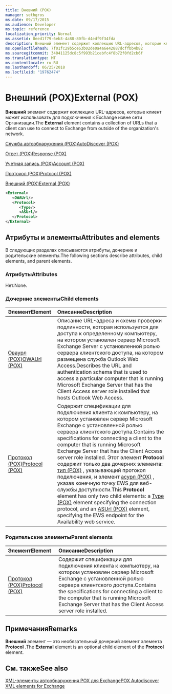 ```yaml
---
title: Внешний (POX)
manager: sethgros
ms.date: 09/17/2015
ms.audience: Developer
ms.topic: reference
localization_priority: Normal
ms.assetid: 8eed1f79-6eb3-4a88-80fb-d4edf9f34fda
description: Внешний элемент содержит коллекцию URL-адресов, которые клиент может использовать для подключения к Exchange извне сети Организации.
ms.openlocfilehash: 7f01fc29b5ce63b02de0a4a6e42887dcffbb4b82
ms.sourcegitcommit: 34041125dc8c5f993b21cebfc4f8b72f0fd2cb6f
ms.translationtype: MT
ms.contentlocale: ru-RU
ms.lasthandoff: 06/25/2018
ms.locfileid: "19762474"
---
```

# <a name="external-pox"></a><span data-ttu-id="5660e-103">Внешний (POX)</span><span class="sxs-lookup"><span data-stu-id="5660e-103">External (POX)</span></span>

<span data-ttu-id="5660e-104">**Внешний** элемент содержит коллекцию URL-адресов, которые клиент может использовать для подключения к Exchange извне сети Организации.</span><span class="sxs-lookup"><span data-stu-id="5660e-104">The **External** element contains a collection of URLs that a client can use to connect to Exchange from outside of the organization's network.</span></span> 
  
[<span data-ttu-id="5660e-105">Служба автообнаружения (POX)</span><span class="sxs-lookup"><span data-stu-id="5660e-105">AutoDiscover (POX)</span></span>](autodiscover-pox.md)
  
[<span data-ttu-id="5660e-106">Ответ (POX)</span><span class="sxs-lookup"><span data-stu-id="5660e-106">Response (POX)</span></span>](response-pox.md)
  
[<span data-ttu-id="5660e-107">Учетная запись (POX)</span><span class="sxs-lookup"><span data-stu-id="5660e-107">Account (POX)</span></span>](account-pox.md)
  
[<span data-ttu-id="5660e-108">Протокол (POX)</span><span class="sxs-lookup"><span data-stu-id="5660e-108">Protocol (POX)</span></span>](protocol-pox.md)
  
[<span data-ttu-id="5660e-109">Внешний (POX)</span><span class="sxs-lookup"><span data-stu-id="5660e-109">External (POX)</span></span>](external-pox.md)
  
```XML
<External>
   <OWAUrl/>
   <Protocol>
      <Type/>
      <ASUrl/>
   </Protocol>
</External>

```

## <a name="attributes-and-elements"></a><span data-ttu-id="5660e-110">Атрибуты и элементы</span><span class="sxs-lookup"><span data-stu-id="5660e-110">Attributes and elements</span></span>

<span data-ttu-id="5660e-111">В следующих разделах описываются атрибуты, дочерние и родительские элементы.</span><span class="sxs-lookup"><span data-stu-id="5660e-111">The following sections describe attributes, child elements, and parent elements.</span></span>
  
### <a name="attributes"></a><span data-ttu-id="5660e-112">Атрибуты</span><span class="sxs-lookup"><span data-stu-id="5660e-112">Attributes</span></span>

<span data-ttu-id="5660e-113">Нет.</span><span class="sxs-lookup"><span data-stu-id="5660e-113">None.</span></span>
  
### <a name="child-elements"></a><span data-ttu-id="5660e-114">Дочерние элементы</span><span class="sxs-lookup"><span data-stu-id="5660e-114">Child elements</span></span>

|<span data-ttu-id="5660e-115">**Элемент**</span><span class="sxs-lookup"><span data-stu-id="5660e-115">**Element**</span></span>|<span data-ttu-id="5660e-116">**Описание**</span><span class="sxs-lookup"><span data-stu-id="5660e-116">**Description**</span></span>|
|:-----|:-----|
|[<span data-ttu-id="5660e-117">Оваурл (POX)</span><span class="sxs-lookup"><span data-stu-id="5660e-117">OWAUrl (POX)</span></span>](owaurl-pox.md) <br/> |<span data-ttu-id="5660e-118">Описание URL-адреса и схемы проверки подлинности, которая используется для доступа к определенному компьютеру, на котором установлен сервер Microsoft Exchange Server с установленной ролью сервера клиентского доступа, на котором размещена служба Outlook Web Access.</span><span class="sxs-lookup"><span data-stu-id="5660e-118">Describes the URL and authentication schema that is used to access a particular computer that is running Microsoft Exchange Server that has the Client Access server role installed that hosts Outlook Web Access.</span></span>  <br/> |
|[<span data-ttu-id="5660e-119">Протокол (POX)</span><span class="sxs-lookup"><span data-stu-id="5660e-119">Protocol (POX)</span></span>](protocol-pox.md) <br/> |<span data-ttu-id="5660e-120">Содержит спецификации для подключения клиента к компьютеру, на котором установлен сервер Microsoft Exchange с установленной ролью сервера клиентского доступа.</span><span class="sxs-lookup"><span data-stu-id="5660e-120">Contains the specifications for connecting a client to the computer that is running Microsoft Exchange Server that has the Client Access server role installed.</span></span> <span data-ttu-id="5660e-121">Этот элемент **Protocol** содержит только два дочерних элемента: [тип (POX)](type-pox.md) , указывающий протокол подключения, и элемент [асурл (POX)](asurl-pox.md) , указав конечную точку EWS для веб-службы доступности.</span><span class="sxs-lookup"><span data-stu-id="5660e-121">This **Protocol** element has only two child elements: a [Type (POX)](type-pox.md) element specifying the connection protocol, and an [ASUrl (POX)](asurl-pox.md) element, specifying the EWS endpoint for the Availability web service.</span></span>  <br/> |
   
### <a name="parent-elements"></a><span data-ttu-id="5660e-122">Родительские элементы</span><span class="sxs-lookup"><span data-stu-id="5660e-122">Parent elements</span></span>

|<span data-ttu-id="5660e-123">**Элемент**</span><span class="sxs-lookup"><span data-stu-id="5660e-123">**Element**</span></span>|<span data-ttu-id="5660e-124">**Описание**</span><span class="sxs-lookup"><span data-stu-id="5660e-124">**Description**</span></span>|
|:-----|:-----|
|[<span data-ttu-id="5660e-125">Протокол (POX)</span><span class="sxs-lookup"><span data-stu-id="5660e-125">Protocol (POX)</span></span>](protocol-pox.md) <br/> |<span data-ttu-id="5660e-126">Содержит спецификации для подключения клиента к компьютеру, на котором установлен сервер Microsoft Exchange с установленной ролью сервера клиентского доступа.</span><span class="sxs-lookup"><span data-stu-id="5660e-126">Contains the specifications for connecting a client to the computer that is running Microsoft Exchange Server that has the Client Access server role installed.</span></span>  <br/> |
   
## <a name="remarks"></a><span data-ttu-id="5660e-127">Примечания</span><span class="sxs-lookup"><span data-stu-id="5660e-127">Remarks</span></span>

<span data-ttu-id="5660e-128">**Внешний** элемент — это необязательный дочерний элемент элемента **Protocol** .</span><span class="sxs-lookup"><span data-stu-id="5660e-128">The **External** element is an optional child element of the **Protocol** element.</span></span> 
  
## <a name="see-also"></a><span data-ttu-id="5660e-129">См. также</span><span class="sxs-lookup"><span data-stu-id="5660e-129">See also</span></span>



[<span data-ttu-id="5660e-130">XML-элементы автообнаружения POX для Exchange</span><span class="sxs-lookup"><span data-stu-id="5660e-130">POX Autodiscover XML elements for Exchange</span></span>](pox-autodiscover-xml-elements-for-exchange.md)

